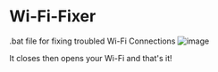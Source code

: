 # Wi-Fi-Fixer
.bat file for fixing troubled Wi-Fi Connections
![image](https://cloud.githubusercontent.com/assets/8404792/22160896/7a97d92e-df50-11e6-9c2b-8d654a2851a5.png)

It closes then opens your Wi-Fi and that's it!
